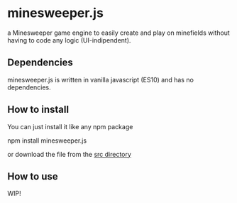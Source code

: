 # minesweeper.js
a Minesweeper game engine to easily create and play on minefields without having to code any logic (UI-indipendent).

## Dependencies
minesweeper.js is written in vanilla javascript (ES10) and has no dependencies.

## How to install
You can just install it like any npm package

   npm install minesweeper.js

or download the file from the [src directory](src/minesweeper.js)

## How to use
WIP!